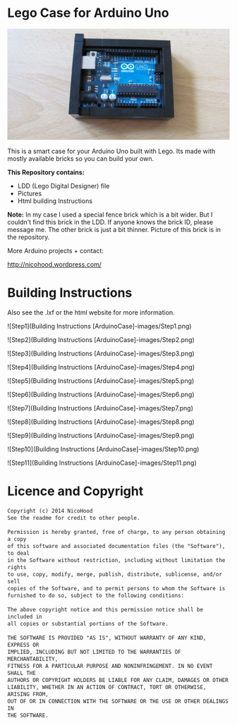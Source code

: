 Lego Case for Arduino Uno
=========================

![Lego Case](header.jpg)

This is a smart case for your Arduino Uno built with Lego.
Its made with mostly available bricks so you can build your own.

**This Repository contains:**
* LDD (Lego Digital Designer) file
* Pictures
* Html building Instructions

**Note:** In my case I used a special fence brick which is a bit wider.
But I couldn't find this brick in the LDD. If anyone knows the brick ID, please message me.
The other brick is just a bit thinner. Picture of this brick is in the repository.

More Arduino projects + contact:

http://nicohood.wordpress.com/

Building Instructions
=====================

Also see the .lxf or the html website for more information.

![Step1](Building Instructions [ArduinoCase]-images/Step1.png)

![Step2](Building Instructions [ArduinoCase]-images/Step2.png)

![Step3](Building Instructions [ArduinoCase]-images/Step3.png)

![Step4](Building Instructions [ArduinoCase]-images/Step4.png)

![Step5](Building Instructions [ArduinoCase]-images/Step5.png)

![Step6](Building Instructions [ArduinoCase]-images/Step6.png)

![Step7](Building Instructions [ArduinoCase]-images/Step7.png)

![Step8](Building Instructions [ArduinoCase]-images/Step8.png)

![Step9](Building Instructions [ArduinoCase]-images/Step9.png)

![Step10](Building Instructions [ArduinoCase]-images/Step10.png)

![Step11](Building Instructions [ArduinoCase]-images/Step11.png)

Licence and Copyright
=====================

```
Copyright (c) 2014 NicoHood
See the readme for credit to other people.

Permission is hereby granted, free of charge, to any person obtaining a copy
of this software and associated documentation files (the "Software"), to deal
in the Software without restriction, including without limitation the rights
to use, copy, modify, merge, publish, distribute, sublicense, and/or sell
copies of the Software, and to permit persons to whom the Software is
furnished to do so, subject to the following conditions:

The above copyright notice and this permission notice shall be included in
all copies or substantial portions of the Software.

THE SOFTWARE IS PROVIDED "AS IS", WITHOUT WARRANTY OF ANY KIND, EXPRESS OR
IMPLIED, INCLUDING BUT NOT LIMITED TO THE WARRANTIES OF MERCHANTABILITY,
FITNESS FOR A PARTICULAR PURPOSE AND NONINFRINGEMENT. IN NO EVENT SHALL THE
AUTHORS OR COPYRIGHT HOLDERS BE LIABLE FOR ANY CLAIM, DAMAGES OR OTHER
LIABILITY, WHETHER IN AN ACTION OF CONTRACT, TORT OR OTHERWISE, ARISING FROM,
OUT OF OR IN CONNECTION WITH THE SOFTWARE OR THE USE OR OTHER DEALINGS IN
THE SOFTWARE.
```